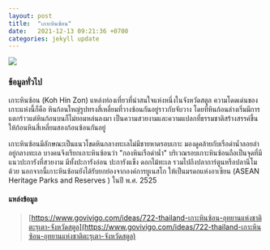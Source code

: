 ```yaml
---
layout: post
title:  "เกาะหินซ้อน"
date:   2021-12-13 09:21:36 +0700
categories: jekyll update
---
```


![](https://img.rezdy.com/PRODUCT_IMAGE/56490/6b6657ec39f04ec6ab0e45fd3234e9daattraction1_lg.jpg)

### ข้อมูลทั่วไป
เกาะหินซ้อน (Koh Hin Zon) แหล่งท่องเที่ยวที่น่าสนใจแห่งหนึ่งในจังหวัดสตูล ความโดดเด่นของเกาะแห่งนี้ก็คือ หินก้อนใหญ่รูปทรงสี่เหลี่ยมที่วางซ้อนกันอยู่ราวกับจับวาง โดยที่หินก้อนล่างเริ่มมีการแตกร้าวแต่หินก้อนบนก็ไม่ยอมหล่นลงมา เป็นความสวยงามและความแปลกที่ธรรมชาติสร้างสรรค์ขึ้นให้ก้อนหินสี่เหลี่ยมสองก้อนซ้อนกันอยู่

เกาะหินซ้อนมีลักษณะเป็นแนวโขดหินกลางทะเลไม่มีชายหาดรอบเกาะ มองดูคล้ายกับเรือดำน้ำลอยลำอยู่กลางทะเล บางคนจึงเรียกเกาะหินซ้อนว่า "กองหินเรือดำน้ำ" บริเวณรอบเกาะหินซ้อนถือเป็นจุดที่มีแนวปะการังที่สวยงาม มีทั้งปะการังอ่อน ปะการังแข็ง ดอกไม้ทะเล รวมไปถึงปลาการ์ตูนหรือปลานีโมด้วย นอกจากนี้เกาะหินซ้อนยังได้รับยกย่องจากองค์การยูเนสโก ให้เป็นมรดกแห่งอาเซียน (ASEAN Heritage Parks and Reserves ) ในปี พ.ศ. 2525

#### แหล่งข้อมูล
> [https://www.govivigo.com/ideas/722-thailand-เกาะหินซ้อน-อุทยานแห่งชาติตะรุเตา-จังหวัดสตูล](https://www.govivigo.com/ideas/722-thailand-เกาะหินซ้อน-อุทยานแห่งชาติตะรุเตา-จังหวัดสตูล)